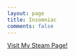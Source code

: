 ```yaml
---
layout: page
title: Insomniac
comments: false
---
```

[Visit My Steam Page!](http://steamcommunity.com/id/ronznam)